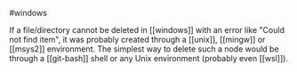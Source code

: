 #windows 

If a file/directory cannot be deleted in [[windows]] with an error like "Could not find item", it was probably created through a [[unix]], [[mingw]] or [[msys2]] environment. The simplest way to delete such a node would be through a [[git-bash]] shell or any Unix environment (probably even [[wsl]]).
